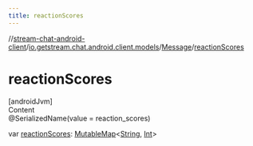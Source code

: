 ```yaml
---
title: reactionScores
---
```

//[stream-chat-android-client](../../../index.md)/[io.getstream.chat.android.client.models](../index.md)/[Message](index.md)/[reactionScores](reactionScores.md)



# reactionScores  
[androidJvm]  
Content  
@SerializedName(value = reaction_scores)  
  
var [reactionScores](reactionScores.md): [MutableMap](https://kotlinlang.org/api/latest/jvm/stdlib/kotlin.collections/-mutable-map/index.html)&lt;[String](https://kotlinlang.org/api/latest/jvm/stdlib/kotlin/-string/index.html), [Int](https://kotlinlang.org/api/latest/jvm/stdlib/kotlin/-int/index.html)&gt;  



